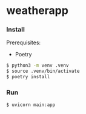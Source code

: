 # weatherapp

### Install

Prerequisites:

* Poetry

```bash
$ python3 -m venv .venv
$ source .venv/bin/activate
$ poetry install
```

### Run

```bash
$ uvicorn main:app
```